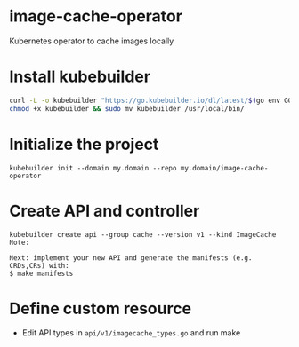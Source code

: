 # image-cache-operator
Kubernetes operator to cache images locally


# Install kubebuilder
```sh
curl -L -o kubebuilder "https://go.kubebuilder.io/dl/latest/$(go env GOOS)/$(go env GOARCH)"
chmod +x kubebuilder && sudo mv kubebuilder /usr/local/bin/
```

# Initialize the project
```
kubebuilder init --domain my.domain --repo my.domain/image-cache-operator
```

# Create API and controller
```
kubebuilder create api --group cache --version v1 --kind ImageCache
Note:

Next: implement your new API and generate the manifests (e.g. CRDs,CRs) with:
$ make manifests
```

# Define custom resource
* Edit API types in `api/v1/imagecache_types.go` and run make